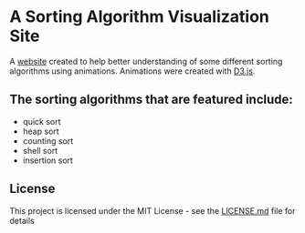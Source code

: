 # A Sorting Algorithm Visualization Site

A [website](k9lvn.github.io/sorting_vis/#) created to help better understanding of some different sorting algorithms using animations. Animations were created with [D3.js](https://d3js.org/).

The sorting algorithms that are featured include:
-
- quick sort
- heap sort
- counting sort
- shell sort
- insertion sort

## License

This project is licensed under the MIT License - see the [LICENSE.md](LICENSE.md) file for details
